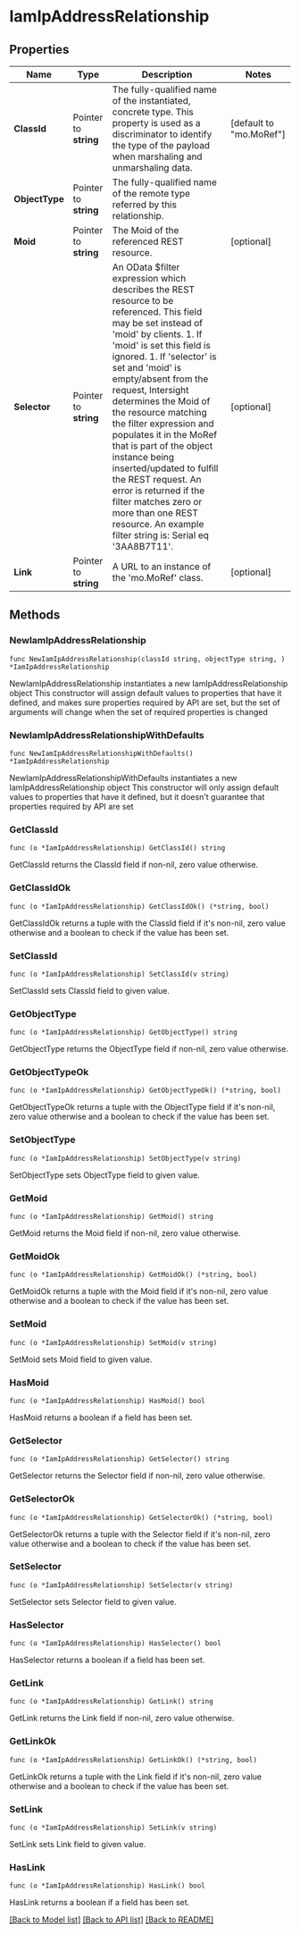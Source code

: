 # IamIpAddressRelationship

## Properties

Name | Type | Description | Notes
------------ | ------------- | ------------- | -------------
**ClassId** | Pointer to **string** | The fully-qualified name of the instantiated, concrete type. This property is used as a discriminator to identify the type of the payload when marshaling and unmarshaling data. | [default to "mo.MoRef"]
**ObjectType** | Pointer to **string** | The fully-qualified name of the remote type referred by this relationship. | 
**Moid** | Pointer to **string** | The Moid of the referenced REST resource. | [optional] 
**Selector** | Pointer to **string** | An OData $filter expression which describes the REST resource to be referenced. This field may be set instead of &#39;moid&#39; by clients. 1. If &#39;moid&#39; is set this field is ignored. 1. If &#39;selector&#39; is set and &#39;moid&#39; is empty/absent from the request, Intersight determines the Moid of the resource matching the filter expression and populates it in the MoRef that is part of the object instance being inserted/updated to fulfill the REST request. An error is returned if the filter matches zero or more than one REST resource. An example filter string is: Serial eq &#39;3AA8B7T11&#39;. | [optional] 
**Link** | Pointer to **string** | A URL to an instance of the &#39;mo.MoRef&#39; class. | [optional] 

## Methods

### NewIamIpAddressRelationship

`func NewIamIpAddressRelationship(classId string, objectType string, ) *IamIpAddressRelationship`

NewIamIpAddressRelationship instantiates a new IamIpAddressRelationship object
This constructor will assign default values to properties that have it defined,
and makes sure properties required by API are set, but the set of arguments
will change when the set of required properties is changed

### NewIamIpAddressRelationshipWithDefaults

`func NewIamIpAddressRelationshipWithDefaults() *IamIpAddressRelationship`

NewIamIpAddressRelationshipWithDefaults instantiates a new IamIpAddressRelationship object
This constructor will only assign default values to properties that have it defined,
but it doesn't guarantee that properties required by API are set

### GetClassId

`func (o *IamIpAddressRelationship) GetClassId() string`

GetClassId returns the ClassId field if non-nil, zero value otherwise.

### GetClassIdOk

`func (o *IamIpAddressRelationship) GetClassIdOk() (*string, bool)`

GetClassIdOk returns a tuple with the ClassId field if it's non-nil, zero value otherwise
and a boolean to check if the value has been set.

### SetClassId

`func (o *IamIpAddressRelationship) SetClassId(v string)`

SetClassId sets ClassId field to given value.


### GetObjectType

`func (o *IamIpAddressRelationship) GetObjectType() string`

GetObjectType returns the ObjectType field if non-nil, zero value otherwise.

### GetObjectTypeOk

`func (o *IamIpAddressRelationship) GetObjectTypeOk() (*string, bool)`

GetObjectTypeOk returns a tuple with the ObjectType field if it's non-nil, zero value otherwise
and a boolean to check if the value has been set.

### SetObjectType

`func (o *IamIpAddressRelationship) SetObjectType(v string)`

SetObjectType sets ObjectType field to given value.


### GetMoid

`func (o *IamIpAddressRelationship) GetMoid() string`

GetMoid returns the Moid field if non-nil, zero value otherwise.

### GetMoidOk

`func (o *IamIpAddressRelationship) GetMoidOk() (*string, bool)`

GetMoidOk returns a tuple with the Moid field if it's non-nil, zero value otherwise
and a boolean to check if the value has been set.

### SetMoid

`func (o *IamIpAddressRelationship) SetMoid(v string)`

SetMoid sets Moid field to given value.

### HasMoid

`func (o *IamIpAddressRelationship) HasMoid() bool`

HasMoid returns a boolean if a field has been set.

### GetSelector

`func (o *IamIpAddressRelationship) GetSelector() string`

GetSelector returns the Selector field if non-nil, zero value otherwise.

### GetSelectorOk

`func (o *IamIpAddressRelationship) GetSelectorOk() (*string, bool)`

GetSelectorOk returns a tuple with the Selector field if it's non-nil, zero value otherwise
and a boolean to check if the value has been set.

### SetSelector

`func (o *IamIpAddressRelationship) SetSelector(v string)`

SetSelector sets Selector field to given value.

### HasSelector

`func (o *IamIpAddressRelationship) HasSelector() bool`

HasSelector returns a boolean if a field has been set.

### GetLink

`func (o *IamIpAddressRelationship) GetLink() string`

GetLink returns the Link field if non-nil, zero value otherwise.

### GetLinkOk

`func (o *IamIpAddressRelationship) GetLinkOk() (*string, bool)`

GetLinkOk returns a tuple with the Link field if it's non-nil, zero value otherwise
and a boolean to check if the value has been set.

### SetLink

`func (o *IamIpAddressRelationship) SetLink(v string)`

SetLink sets Link field to given value.

### HasLink

`func (o *IamIpAddressRelationship) HasLink() bool`

HasLink returns a boolean if a field has been set.


[[Back to Model list]](../README.md#documentation-for-models) [[Back to API list]](../README.md#documentation-for-api-endpoints) [[Back to README]](../README.md)


